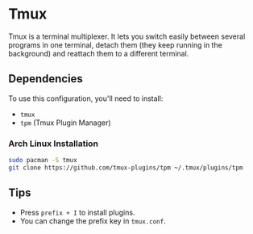# Tmux

Tmux is a terminal multiplexer. It lets you switch easily between several programs in one terminal, detach them (they keep running in the background) and reattach them to a different terminal.

## Dependencies

To use this configuration, you'll need to install:
- `tmux`
- `tpm` (Tmux Plugin Manager)

### Arch Linux Installation
```bash
sudo pacman -S tmux
git clone https://github.com/tmux-plugins/tpm ~/.tmux/plugins/tpm
```

## Tips
- Press `prefix + I` to install plugins.
- You can change the prefix key in `tmux.conf`.

